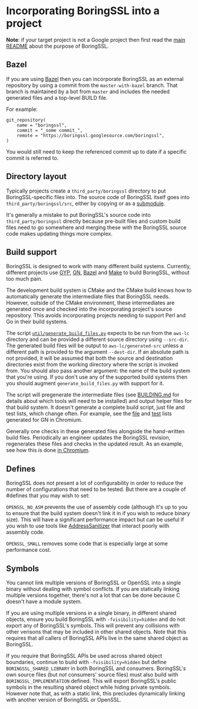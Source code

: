 # Incorporating BoringSSL into a project

**Note**: if your target project is not a Google project then first read the
[main README](/README.md) about the purpose of BoringSSL.

## Bazel

If you are using [Bazel](https://bazel.build) then you can incorporate
BoringSSL as an external repository by using a commit from the
`master-with-bazel` branch. That branch is maintained by a bot from `master`
and includes the needed generated files and a top-level BUILD file.

For example:

    git_repository(
        name = "boringssl",
        commit = "_some commit_",
        remote = "https://boringssl.googlesource.com/boringssl",
    )

You would still need to keep the referenced commit up to date if a specific
commit is referred to.

## Directory layout

Typically projects create a `third_party/boringssl` directory to put
BoringSSL-specific files into. The source code of BoringSSL itself goes into
`third_party/boringssl/src`, either by copying or as a
[submodule](https://git-scm.com/docs/git-submodule).

It's generally a mistake to put BoringSSL's source code into
`third_party/boringssl` directly because pre-built files and custom build files
need to go somewhere and merging these with the BoringSSL source code makes
updating things more complex.

## Build support

BoringSSL is designed to work with many different build systems. Currently,
different projects use [GYP](https://gyp.gsrc.io/),
[GN](https://gn.googlesource.com/gn/+/master/docs/quick_start.md),
[Bazel](https://bazel.build/) and [Make](https://www.gnu.org/software/make/)  to
build BoringSSL, without too much pain.

The development build system is CMake and the CMake build knows how to
automatically generate the intermediate files that BoringSSL needs. However,
outside of the CMake environment, these intermediates are generated once and
checked into the incorporating project's source repository. This avoids
incorporating projects needing to support Perl and Go in their build systems.

The script [`util/generate_build_files.py`](/util/generate_build_files.py)
expects to be run from the `aws-lc` directory and can be provided a different
source directory using `--src-dir`. The generated build files will be output to
`aws-lc/generated-src` unless a different path is provided to the argument
`--dest-dir`. If an absolute path is not provided, it will be assumed that both
the source and destination directories exist from the working directory where the
script is invoked from. You should also pass another argument: the name
of the build system that you're using. If you don't use any of the supported
build systems then you should augment `generate_build_files.py` with support
for it.

The script will pregenerate the intermediate files (see
[BUILDING.md](/BUILDING.md) for details about which tools will need to be
installed) and output helper files for that build system. It doesn't generate a
complete build script, just file and test lists, which change often. For
example, see the
[file](https://code.google.com/p/chromium/codesearch#chromium/src/third_party/boringssl/BUILD.generated.gni)
and
[test](https://code.google.com/p/chromium/codesearch#chromium/src/third_party/boringssl/BUILD.generated_tests.gni)
lists generated for GN in Chromium.

Generally one checks in these generated files alongside the hand-written build
files. Periodically an engineer updates the BoringSSL revision, regenerates
these files and checks in the updated result. As an example, see how this is
done [in Chromium](https://code.google.com/p/chromium/codesearch#chromium/src/third_party/boringssl/).

## Defines

BoringSSL does not present a lot of configurability in order to reduce the
number of configurations that need to be tested. But there are a couple of
\#defines that you may wish to set:

`OPENSSL_NO_ASM` prevents the use of assembly code (although it's up to you to
ensure that the build system doesn't link it in if you wish to reduce binary
size). This will have a significant performance impact but can be useful if you
wish to use tools like
[AddressSanitizer](http://clang.llvm.org/docs/AddressSanitizer.html) that
interact poorly with assembly code.

`OPENSSL_SMALL` removes some code that is especially large at some performance
cost.

## Symbols

You cannot link multiple versions of BoringSSL or OpenSSL into a single binary
without dealing with symbol conflicts. If you are statically linking multiple
versions together, there's not a lot that can be done because C doesn't have a
module system.

If you are using multiple versions in a single binary, in different shared
objects, ensure you build BoringSSL with `-fvisibility=hidden` and do not
export any of BoringSSL's symbols. This will prevent any collisions with other
verisons that may be included in other shared objects. Note that this requires
that all callers of BoringSSL APIs live in the same shared object as BoringSSL.

If you require that BoringSSL APIs be used across shared object boundaries,
continue to build with `-fvisibility=hidden` but define
`BORINGSSL_SHARED_LIBRARY` in both BoringSSL and consumers. BoringSSL's own
source files (but *not* consumers' source files) must also build with
`BORINGSSL_IMPLEMENTATION` defined. This will export BoringSSL's public symbols
in the resulting shared object while hiding private symbols. However note that,
as with a static link, this precludes dynamically linking with another version
of BoringSSL or OpenSSL.
